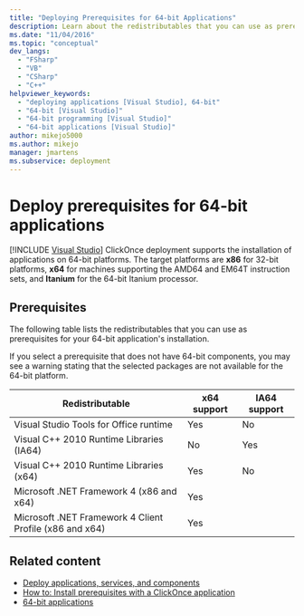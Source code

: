 ```yaml
---
title: "Deploying Prerequisites for 64-bit Applications"
description: Learn about the redistributables that you can use as prerequisites for ClickOnce deployment of applications on 64-bit platforms.
ms.date: "11/04/2016"
ms.topic: "conceptual"
dev_langs:
  - "FSharp"
  - "VB"
  - "CSharp"
  - "C++"
helpviewer_keywords:
  - "deploying applications [Visual Studio], 64-bit"
  - "64-bit [Visual Studio]"
  - "64-bit programming [Visual Studio]"
  - "64-bit applications [Visual Studio]"
author: mikejo5000
ms.author: mikejo
manager: jmartens
ms.subservice: deployment
---
```

# Deploy prerequisites for 64-bit applications

 [!INCLUDE [Visual Studio](~/includes/applies-to-version/vs-windows-only.md)]
ClickOnce deployment supports the installation of applications on 64-bit platforms. The target platforms are **x86** for 32-bit platforms, **x64** for machines supporting the AMD64 and EM64T instruction sets, and **Itanium** for the 64-bit Itanium processor.

## Prerequisites
 The following table lists the redistributables that you can use as prerequisites for your 64-bit application's installation.

 If you select a prerequisite that does not have 64-bit components, you may see a warning stating that the selected packages are not available for the 64-bit platform.

| Redistributable | x64 support | IA64 support |
| - |-------------|--------------|
|  Visual Studio Tools for Office runtime  | Yes | No |
| Visual C++ 2010 Runtime Libraries (IA64) | No | Yes |
| Visual C++ 2010 Runtime Libraries (x64) | Yes | No |
| Microsoft .NET Framework 4 (x86 and x64) | Yes | |
| Microsoft .NET Framework 4 Client Profile (x86 and x64) | Yes | |

## Related content
- [Deploy applications, services, and components](../deployment/deploying-applications-services-and-components.md)
- [How to: Install prerequisites with a ClickOnce application](../deployment/how-to-install-prerequisites-with-a-clickonce-application.md)
- [64-bit applications](/dotnet/framework/64-bit-apps)